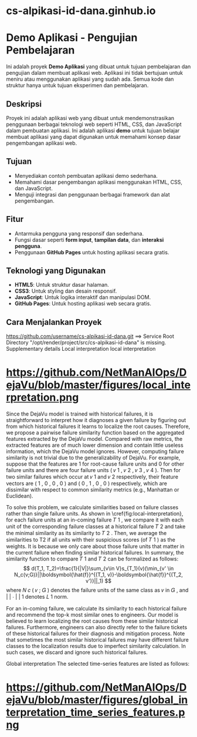 # cs-alpikasi-id-dana.ginhub.io
# Demo Aplikasi - Pengujian Pembelajaran

Ini adalah proyek **Demo Aplikasi** yang dibuat untuk tujuan pembelajaran dan pengujian dalam membuat aplikasi web. Aplikasi ini tidak bertujuan untuk meniru atau menggunakan aplikasi yang sudah ada. Semua kode dan struktur hanya untuk tujuan eksperimen dan pembelajaran.

## Deskripsi

Proyek ini adalah aplikasi web yang dibuat untuk mendemonstrasikan penggunaan berbagai teknologi web seperti HTML, CSS, dan JavaScript dalam pembuatan aplikasi. Ini adalah aplikasi **demo** untuk tujuan belajar membuat aplikasi yang dapat digunakan untuk memahami konsep dasar pengembangan aplikasi web.

## Tujuan

- Menyediakan contoh pembuatan aplikasi demo sederhana.
- Memahami dasar pengembangan aplikasi menggunakan HTML, CSS, dan JavaScript.
- Menguji integrasi dan penggunaan berbagai framework dan alat pengembangan.

## Fitur

- Antarmuka pengguna yang responsif dan sederhana.
- Fungsi dasar seperti **form input**, **tampilan data**, dan **interaksi pengguna**.
- Penggunaan **GitHub Pages** untuk hosting aplikasi secara gratis.

## Teknologi yang Digunakan

- **HTML5**: Untuk struktur dasar halaman.
- **CSS3**: Untuk styling dan desain responsif.
- **JavaScript**: Untuk logika interaktif dan manipulasi DOM.
- **GitHub Pages**: Untuk hosting aplikasi web secara gratis.

## Cara Menjalankan Proyek
https://github.com/username/cs-alpikasi-id-dana.git
==> Service Root Directory "/opt/render/project/src/cs-alpikasi-id-dana" is missing.
Supplementary details
Local interpretation
local interpretation
# https://github.com/NetManAIOps/DejaVu/blob/master/figures/local_interpretation.png
Since the DejaVu model is trained with historical failures, it is straightforward to interpret how it diagnoses a given failure by figuring out from which historical failures it learns to localize the root causes. Therefore, we propose a pairwise failure similarity function based on the aggregated features extracted by the DejaVu model. Compared with raw metrics, the extracted features are of much lower dimension and contain little useless information, which the DejaVu model ignores. However, computing failure similarity is not trivial due to the generalizability of DejaVu. For example, suppose that the features are 
1
 for root-cause failure units and 
0
 for other failure units and there are four failure units (
𝑣
1
, 
𝑣
2
, 
𝑣
3
, 
𝑣
4
). Then for two similar failures which occur at 
𝑣
1
 and 
𝑣
2
 respectively, their feature vectors are 
(
1
,
0
,
0
,
0
)
 and 
(
0
,
1
,
0
,
0
)
 respectively, which are dissimilar with respect to common similarity metrics (e.g., Manhattan or Euclidean).

To solve this problem, we calculate similarities based on failure classes rather than single failure units. As shown in \cref{fig:local-interpretation}, for each failure units at an in-coming failure 
𝑇
1
, we compare it with each unit of the corresponding failure classes at a historical failure 
𝑇
2
 and take the minimal similarity as its similarity to 
𝑇
2
. Then, we average the similarities to T2 if all units with their suspicious scores (of 
𝑇
1
) as the weights. It is because we only care about those failure units that matter in the current failure when finding similar historical failures. In summary, the similarity function to compare 
𝑇
1
 and 
𝑇
2
 can be formalized as follows: $$ d(T_1, T_2)=\frac{1}{|V|}\sum_{v\in V}s_{T_1}(v)(\min_{v' \in N_c(v;G)}||\boldsymbol{\hat{f}}^{(T_1, v)}-\boldsymbol{\hat{f}}^{(T_2, v')}||_1) $$ where 
𝑁
𝑐
(
𝑣
;
𝐺
)
 denotes the failure units of the same class as 
𝑣
 in 
𝐺
, and 
|
|
⋅
|
|
1
 denotes 
𝐿
1
 norm.

For an in-coming failure, we calculate its similarity to each historical failure and recommend the top-k most similar ones to engineers. Our model is believed to learn localizing the root causes from these similar historical failures. Furthermore, engineers can also directly refer to the failure tickets of these historical failures for their diagnosis and mitigation process. Note that sometimes the most similar historical failures may have different failure classes to the localization results due to imperfect similarity calculation. In such cases, we discard and ignore such historical failures.

Global interpretation
The selected time-series features are listed as follows:
# https://github.com/NetManAIOps/DejaVu/blob/master/figures/global_interpretation_time_series_features.png

